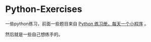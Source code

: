 # Python-Exercises
一些python练习，前面一些题目来自 [Python 练习册，每天一个小程序](https://github.com/Yixiaohan/show-me-the-code) 。

然后就是一些自己想练手的。
